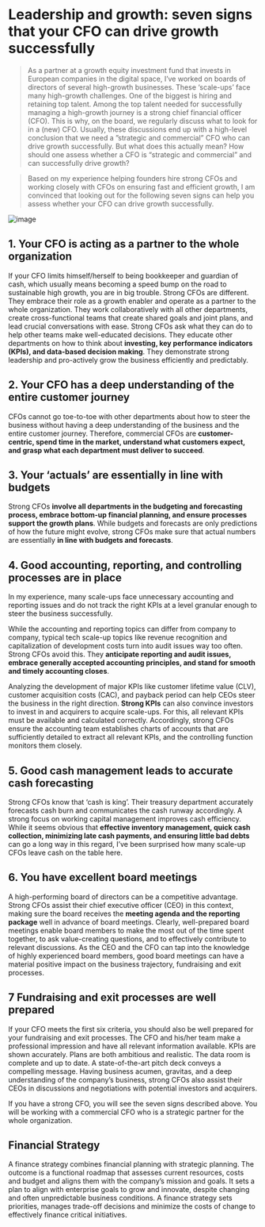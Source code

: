 # Leadership and growth: seven signs that your CFO can drive growth successfully

> As a partner at a growth equity investment fund that invests in European companies in the digital space, I’ve worked on boards of directors of several high-growth businesses. These ‘scale-ups’ face many high-growth challenges. One of the biggest is hiring and retaining top talent. Among the top talent needed for successfully managing a high-growth journey is a strong chief financial officer (CFO). This is why, on the board, we regularly discuss what to look for in a (new) CFO. Usually, these discussions end up with a high-level conclusion that we need a ”strategic and commercial” CFO who can drive growth successfully. But what does this actually mean? How should one assess whether a CFO is “strategic and commercial” and can successfully drive growth? 

> Based on my experience helping founders hire strong CFOs and working closely with CFOs on ensuring fast and efficient growth, I am convinced that looking out for the following seven signs can help you assess whether your CFO can drive growth successfully.

![image](https://user-images.githubusercontent.com/90954432/197661050-3d419e0a-fcce-4b9b-bd0e-08ae655191ab.png)

## 1.  Your CFO is acting as a partner to the whole organization
If your CFO limits himself/herself to being bookkeeper and guardian of cash, which usually means becoming a speed bump on the road to sustainable high growth, you are in big trouble. Strong CFOs are different. They embrace their role as a growth enabler and operate as a partner to the whole organization. They work collaboratively with all other departments, create cross-functional teams that create shared goals and joint plans, and lead crucial conversations with ease. Strong CFOs ask what they can do to help other teams make well-educated decisions. They educate other departments on how to think about **investing, key performance indicators (KPIs), and data-based decision making**. They demonstrate strong leadership and pro-actively grow the business efficiently and predictably.

## 2.  Your CFO has a deep understanding of the entire customer journey
CFOs cannot go toe-to-toe with other departments about how to steer the business without having a deep understanding of the business and the entire customer journey. Therefore, commercial CFOs are **customer-centric, spend time in the market, understand what customers expect, and grasp what each department must deliver to succeed**.

## 3. Your ‘actuals’ are essentially in line with budgets
Strong CFOs **involve all departments in the budgeting and forecasting process, embrace bottom-up financial planning, and ensure processes support the growth plans**. While budgets and forecasts are only predictions of how the future might evolve, strong CFOs make sure that actual numbers are essentially **in line with budgets and forecasts**. 

## 4. Good accounting, reporting, and controlling processes are in place
In my experience, many scale-ups face unnecessary accounting and reporting issues and do not track the right KPIs at a level granular enough to steer the business successfully.

While the accounting and reporting topics can differ from company to company, typical tech scale-up topics like revenue recognition and capitalization of development costs turn into audit issues way too often. Strong CFOs avoid this. They **anticipate reporting and audit issues, embrace generally accepted accounting principles, and stand for smooth and timely accounting closes**.

Analyzing the development of major KPIs like customer lifetime value (CLV), customer acquisition costs (CAC), and payback period can help CEOs steer the business in the right direction. **Strong KPIs** can also convince investors to invest in and acquirers to acquire scale-ups. For this, all relevant KPIs must be available and calculated correctly. Accordingly, strong CFOs ensure the accounting team establishes charts of accounts that are sufficiently detailed to extract all relevant KPIs, and the controlling function monitors them closely.

## 5. Good cash management leads to accurate cash forecasting
Strong CFOs know that ‘cash is king’. Their treasury department accurately forecasts cash burn and communicates the cash runway accordingly. A strong focus on working capital management improves cash efficiency. While it seems obvious that **effective inventory management, quick cash collection, minimizing late cash payments, and ensuring little bad debts** can go a long way in this regard, I’ve been surprised how many scale-up CFOs leave cash on the table here.

## 6. You have excellent board meetings
A high-performing board of directors can be a competitive advantage. Strong CFOs assist their chief executive officer (CEO) in this context, making sure the board receives the **meeting agenda and the reporting package** well in advance of board meetings. Clearly, well-prepared board meetings enable board members to make the most out of the time spent together, to ask value-creating questions, and to effectively contribute to relevant discussions. As the CEO and the CFO can tap into the knowledge of highly experienced board members, good board meetings can have a material positive impact on the business trajectory, fundraising and exit processes.

## 7 Fundraising and exit processes are well prepared
If your CFO meets the first six criteria, you should also be well prepared for your fundraising and exit processes. The CFO and his/her team make a professional impression and have all relevant information available. KPIs are shown accurately. Plans are both ambitious and realistic. The data room is complete and up to date. A state-of-the-art pitch deck conveys a compelling message. Having business acumen, gravitas, and a deep understanding of the company’s business, strong CFOs also assist their CEOs in discussions and negotiations with potential investors and acquirers. 

If you have a strong CFO, you will see the seven signs described above. You will be working with a commercial CFO who is a strategic partner for the whole organization.

## Financial Strategy
A finance strategy combines financial planning with strategic planning. The outcome is a functional roadmap that assesses current resources, costs and budget and aligns them with the company’s mission and goals. It sets a plan to align with enterprise goals to grow and innovate, despite changing and often unpredictable business conditions. A finance strategy sets priorities, manages trade-off decisions and minimize the costs of change to effectively finance critical initiatives.
